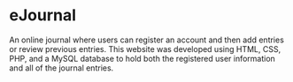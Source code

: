 # eJournal
An online journal where users can register an account and then add entries or review previous entries. This website was developed using HTML, CSS, PHP, and a MySQL database to hold both the registered user information and all of the journal entries.
